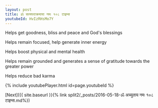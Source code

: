 ```yaml
---
layout: post
title: ॐ सत्यपराक्रमाया नमः १०८ टाइम्स
youtubeId: HvIzRHsMo7Y
---
```

 
 
Helps get goodness, bliss and peace and God's blessings
 
Helps remain focused, help generate inner energy 
 
Helps boost physical and mental health 
 
Helps remain grounded and generates a sense of gratitude towards the greater power 
 
Helps reduce bad karma
 
 
 
 


{% include youtubePlayer.html id=page.youtubeId %}
 
[Next]({{ site.baseurl }}{% link  split2/_posts/2016-05-18-ॐ अच्युताय नमः १०८ टाइम्स.md%})
 
